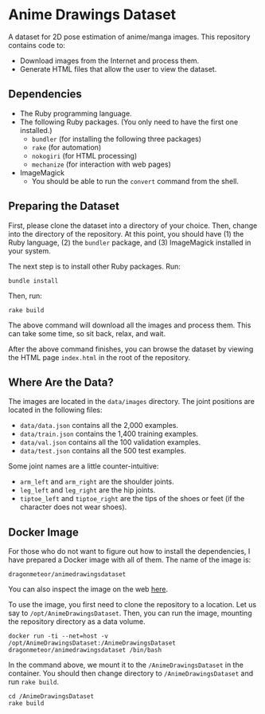 Anime Drawings Dataset
======================

A dataset for 2D pose estimation of anime/manga images.  This repository contains code to:

  * Download images from the Internet and process them.
  * Generate HTML files that allow the user to view the dataset.

Dependencies
------------

  * The Ruby programming language.
  * The following Ruby packages. (You only need to have the first one installed.)
    * `bundler` (for installing the following three packages)
    * `rake` (for automation)    
    * `nokogiri` (for HTML processing)
    * `mechanize` (for interaction with web pages)
  * ImageMagick
    * You should be able to run the `convert` command from the shell.

Preparing the Dataset
---------------------

First, please clone the dataset into a directory of your choice.  Then, change into the directory of the repository.  At this point, you should have (1) the Ruby language, (2) the `bundler` package, and (3) ImageMagick installed in your system.

The next step is to install other Ruby packages.  Run:

    bundle install

Then, run:

    rake build

The above command will download all the images and process them.  This can take some time, so sit back, relax, and wait.

After the above command finishes, you can browse the dataset by viewing the HTML page `index.html` in the root of the repository.

Where Are the Data?
-------------------

The images are located in the `data/images` directory.  The joint positions are located in the following files:

  * `data/data.json` contains all the 2,000 examples.
  * `data/train.json` contains the 1,400 training examples.
  * `data/val.json` contains all the 100 validation examples.
  * `data/test.json` contains all the 500 test examples.

Some joint names are a little counter-intuitive:

  * `arm_left` and `arm_right` are the shoulder joints.
  * `leg_left` and `leg_right` are the hip joints.
  * `tiptoe_left` and `tiptoe_right` are the tips of the shoes or feet (if the character does not wear shoes).

Docker Image
------------

For those who do not want to figure out how to install the dependencies, I have prepared a Docker image with all of them.  The name of the image is:

    dragonmeteor/animedrawingsdataset

You can also inspect the image on the web [here](https://registry.hub.docker.com/u/dragonmeteor/animedrawingsdataset/).

To use the image, you first need to clone the repository to a location.  Let us say to `/opt/AnimeDrawingsDataset`.  Then, you can run the image, mounting the repository directory as a data volume.  

    docker run -ti --net=host -v /opt/AnimeDrawingsDataset:/AnimeDrawingsDataset dragonmeteor/animedrawingsdataset /bin/bash

In the command above, we mount it to the `/AnimeDrawingsDataset` in the container.  You should then change directory to `/AnimeDrawingsDataset` and run `rake build`.

    cd /AnimeDrawingsDataset
    rake build